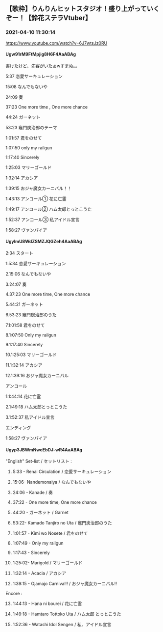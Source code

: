 ## 【歌枠】りんりんヒットスタジオ！盛り上がっていくぞー！【鈴花ステラVtuber】
### 2021-04-10 11:30:14
https://www.youtube.com/watch?v=6J7wtsJz0RU
#### Ugw91rM9FtMpjig8H6F4AaABAg
書けたけど、先客がいたぁwすまぬ。。



5:37 恋愛サーキュレーション

15:08 なんでもないや

24:09 奏

37:23 One more time , One more chance

44:24 ガーネット

53:23 竈門炭治郎のテーマ

1:01:57 君をのせて

1:07:50 only my railgun

1:17:40 Sincerely

1:25:03 マリーゴールド

1:32:14 アカシア

1:39:15 おジャ魔女カーニバル！！ 

1:43:13 アンコール① 花に亡霊

1:49:17 アンコール② ハム太郎とっとこうた

1:52:37 アンコール③ 私アイドル宣言

1:58:27 ヴァンパイア

#### UgylmU8WdZSMZJQGZeh4AaABAg
2:34 スタート

      

1.5:34 恋愛サーキュレーション

2.15:06 なんでもないや

3.24:07 奏

4.37:23 One more time, One more chance

5.44:21 ガーネット

6.53:23 竈門炭治郎のうた

7.1:01:58 君をのせて

8.1:07:50 Only my railgun

9.1:17:40 Sincerely

10.1:25:03 マリーゴールド

11.1:32:14 アカシア

12.1:39:16 おジャ魔女カーニバル



アンコール

1.1:44:14 花に亡霊

2.1:49:18 ハム太郎とっとこうた

3.1:52:37 私アイドル宣言



エンディング　

1:58:27 ヴァンパイア

#### Ugyp3JBWmNweEbDJ-wR4AaABAg
"English" Set-list / セットリスト :



1.  5:33 - Renai Circulation / 恋愛サーキュレーション



2.  15:06- Nandemonaiya / なんでもないや



3.  24:06 - Kanade / 奏



4.  37:22 - One more time, One more chance



5.  44:20 - ガーネット / Garnet



6.  53:22- Kamado Tanjiro no Uta / 竈門炭治郎のうた



7.  1:01:57 - Kimi wo Nosete / 君をのせて



8.  1:07:49 - Only my railgun



9. 1:17:43 - Sincerely



10.  1:25:02- Marigold / マリーゴールド



11.  1:32:14 - Acacia / アカシア



12. 1:39:15 - Ojamajo Carnival!! / おジャ魔女カーニバル!!



Encore : 



13.  1:44:13 - Hana ni bourei / 花に亡霊



14. 1:49:18 - Hamtaro Tottoko Uta / ハム太郎 とっとこうた



15. 1:52:36 - Watashi Idol Sengen / 私、アイドル宣言

